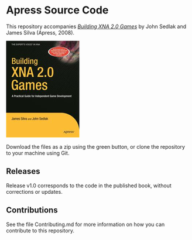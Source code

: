 # Apress Source Code

This repository accompanies [*Building XNA 2.0 Games*](http://www.apress.com/9781430209799) by John Sedlak and James Silva (Apress, 2008).

![Cover image](9781430209799.jpg)

Download the files as a zip using the green button, or clone the repository to your machine using Git.

## Releases

Release v1.0 corresponds to the code in the published book, without corrections or updates.

## Contributions

See the file Contributing.md for more information on how you can contribute to this repository.
